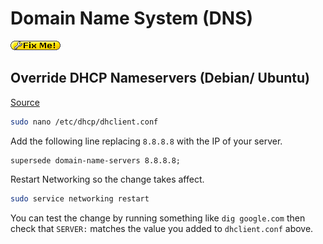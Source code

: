 # Domain Name System (DNS)

![FIXME](../../.gitbook/assets/fixme.gif)

## Override DHCP Nameservers (Debian/ Ubuntu)

[Source](https://web.archive.org/web/20210125134502/http://unix.stackexchange.com/a/154538)

```bash
sudo nano /etc/dhcp/dhclient.conf
```

Add the following line replacing `8.8.8.8` with the IP of your server.

```
supersede domain-name-servers 8.8.8.8;
```

Restart Networking so the change takes affect.

```bash
sudo service networking restart 
```

You can test the change by running something like `dig google.com` then check that `SERVER:` matches the value you added to `dhclient.conf` above.